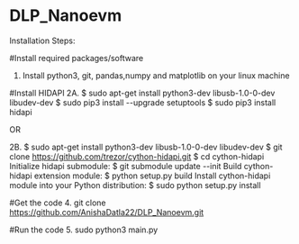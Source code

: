 # DLP_Nanoevm

Installation Steps:

#Install required packages/software
1. Install python3, git, pandas,numpy and matplotlib on your linux machine

#Install HIDAPI
2A. $ sudo apt-get install python3-dev libusb-1.0-0-dev libudev-dev
    $ sudo pip3 install --upgrade setuptools
    $ sudo pip3 install hidapi


OR

2B. $ sudo apt-get install python3-dev libusb-1.0-0-dev libudev-dev
    $ git clone https://github.com/trezor/cython-hidapi.git
    $ cd cython-hidapi
    Initialize hidapi submodule:
    $ git submodule update --init
    Build cython-hidapi extension module:
    $ python setup.py build
    Install cython-hidapi module into your Python distribution:
    $ sudo python setup.py install
    
#Get the code
4. git clone https://github.com/AnishaDatla22/DLP_Nanoevm.git

#Run the code
5. sudo python3 main.py    




